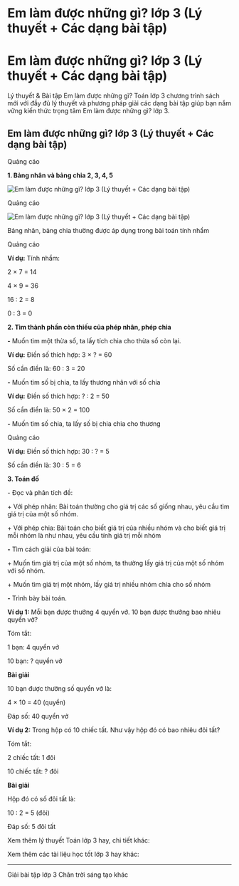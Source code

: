 # Em làm được những gì? lớp 3 (Lý thuyết + Các dạng bài tập)

# Em làm được những gì? lớp 3 (Lý thuyết + Các dạng bài tập)

Lý thuyết & Bài tập Em làm được những gì? Toán lớp 3 chương trình sách mới với đầy đủ lý thuyết và phương pháp giải các dạng bài tập giúp bạn nắm vững kiến thức trọng tâm Em làm được những gì? lớp 3.

## Em làm được những gì? lớp 3 (Lý thuyết + Các dạng bài tập)

Quảng cáo

**1\. Bảng nhân và bảng chia 2, 3, 4, 5**

![Em làm được những gì? lớp 3 \(Lý thuyết + Các dạng bài tập\)](https://vietjack.com/toan-3-ct/images/ly-thuyet-em-lam-duoc-nhung-gi-chuong-2.PNG)

Quảng cáo

![Em làm được những gì? lớp 3 \(Lý thuyết + Các dạng bài tập\)](https://vietjack.com/toan-3-ct/images/ly-thuyet-em-lam-duoc-nhung-gi-chuong-2-1.PNG)

Bảng nhân, bảng chia thường được áp dụng trong bài toán tính nhẩm

Quảng cáo

**Ví dụ:** Tính nhẩm:

2 × 7 = 14

4 × 9 = 36

16 : 2 = 8

0 : 3 = 0

**2\. Tìm thành phần còn thiếu của phép nhân, phép chia**

**-** Muốn tìm một thừa số, ta lấy tích chia cho thừa số còn lại.

**Ví dụ:** Điền số thích hợp: 3 × ? = 60

Số cần điền là: 60 : 3 = 20

**-** Muốn tìm số bị chia, ta lấy thương nhân với số chia

**Ví dụ:** Điền số thích hợp: ? : 2 = 50

Số cần điền là: 50 × 2 = 100

**-** Muốn tìm số chia, ta lấy số bị chia chia cho thương

Quảng cáo

**Ví dụ:** Điền số thích hợp: 30 : ? = 5

Số cần điền là: 30 : 5 = 6

**3\. Toán đố**

\- Đọc và phân tích đề: 

\+ Với phép nhân: Bài toán thường cho giá trị các số giống nhau, yêu cầu tìm giá trị của một số nhóm.

\+ Với phép chia: Bài toán cho biết giá trị của nhiều nhóm và cho biết giá trị mỗi nhóm là như nhau, yêu cầu tính giá trị mỗi nhóm

**-** Tìm cách giải của bài toán: 

\+ Muốn tìm giá trị của một số nhóm, ta thường lấy giá trị của một số nhóm với số nhóm.

\+ Muốn tìm giá trị một nhóm, lấy giá trị nhiều nhóm chia cho số nhóm

**-** Trình bày bài toán.

**Ví dụ 1:** Mỗi bạn được thưởng 4 quyển vở. 10 bạn được thưởng bao nhiêu quyển vở?

Tóm tắt:

1 bạn: 4 quyển vở

10 bạn: ? quyển vở

**Bài giải**

10 bạn được thưởng số quyển vở là:

4 × 10 = 40 (quyển)

Đáp số: 40 quyển vở

**Ví dụ 2:** Trong hộp có 10 chiếc tất. Như vậy hộp đó có bao nhiêu đôi tất?

Tóm tắt:

2 chiếc tất: 1 đôi

10 chiếc tất: ? đôi

**Bài giải**

Hộp đó có số đôi tất là:

10 : 2 = 5 (đôi)

Đáp số: 5 đôi tất

Xem thêm lý thuyết Toán lớp 3 hay, chi tiết khác:

Xem thêm các tài liệu học tốt lớp 3 hay khác:

* * *

Giải bài tập lớp 3 Chân trời sáng tạo khác
